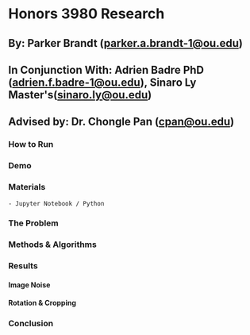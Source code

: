 # Honors 3980 Research
## By: Parker Brandt (parker.a.brandt-1@ou.edu)
## In Conjunction With: Adrien Badre PhD (adrien.f.badre-1@ou.edu), Sinaro Ly Master's(sinaro.ly@ou.edu)
## Advised by: Dr. Chongle Pan (cpan@ou.edu)


### How to Run

### Demo

### Materials
    - Jupyter Notebook / Python

### The Problem


### Methods & Algorithms


### Results

#### Image Noise

#### Rotation & Cropping


### Conclusion
